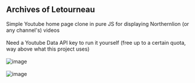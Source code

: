 ## Archives of Letourneau
Simple Youtube home page clone in pure JS for displaying Northernlion (or any channel's) videos <br> <br>
Need a Youtube Data API key to run it yourself (free up to a certain quota, way above what this project uses) <br> <br>
![image](https://github.com/user-attachments/assets/e9b0a0b4-99bc-4859-9f23-b88d4b1919af) <br> <br>
![image](https://github.com/user-attachments/assets/c81f4a03-bc9d-4610-b742-8fee52f122b5)
